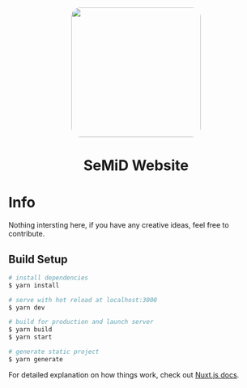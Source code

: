 <div align="center">
<img src="https://i.imgur.com/guKEHR8.png" style="border-radius: 1.3em;" width="256px" draggable="false" >

# SeMiD Website

</div>

# Info

Nothing intersting here, if you have any creative ideas, feel free to contribute.

## Build Setup

```bash
# install dependencies
$ yarn install

# serve with hot reload at localhost:3000
$ yarn dev

# build for production and launch server
$ yarn build
$ yarn start

# generate static project
$ yarn generate
```

For detailed explanation on how things work, check out [Nuxt.js docs](https://nuxtjs.org).
